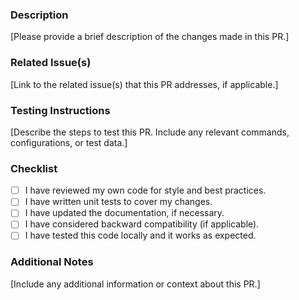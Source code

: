 ### Description

[Please provide a brief description of the changes made in this PR.]

### Related Issue(s)

[Link to the related issue(s) that this PR addresses, if applicable.]

### Testing Instructions

[Describe the steps to test this PR. Include any relevant commands, configurations, or test data.]

### Checklist

- [ ] I have reviewed my own code for style and best practices.
- [ ] I have written unit tests to cover my changes.
- [ ] I have updated the documentation, if necessary.
- [ ] I have considered backward compatibility (if applicable).
- [ ] I have tested this code locally and it works as expected.

### Additional Notes

[Include any additional information or context about this PR.]

